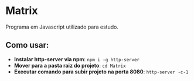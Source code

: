 Matrix
=====================
Programa em Javascript utilizado para estudo.

## Como usar:
- **Instalar http-server via npm**: ```npm i -g http-server```
- **Mover para a pasta raiz do projeto**: ```cd Matrix```
- **Executar comando para subir projeto na porta 8080**: ```http-server -c-1```